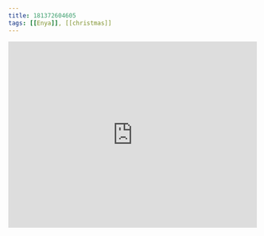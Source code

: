 ```yaml
---
title: 181372604605
tags: [[Enya]], [[christmas]]
---
```

<iframe allow="accelerometer; autoplay; clipboard-write; encrypted-media; gyroscope; picture-in-picture" allowfullscreen="" frameborder="0" height="375" id="youtube_iframe" src="https://www.youtube.com/embed/dR_9ik84OYQ?feature=oembed&amp;enablejsapi=1&amp;origin=https://safe.txmblr.com&amp;wmode=opaque" width="500"></iframe>